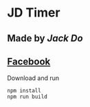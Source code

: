 # **JD Timer**

## Made by **_Jack Do_**

## [Facebook](https://ongdev.link/jd1012)

Download and run

```
npm install
npm run build
```

